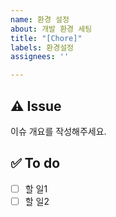 ```yaml
---
name: 환경 설정
about: 개발 환경 세팅
title: "[Chore]"
labels: 환경설정
assignees: ''

---
```


## ⚠️ Issue
이슈 개요를 작성해주세요.

## ✅ To do
- [ ] 할 일1
- [ ] 할 일2
